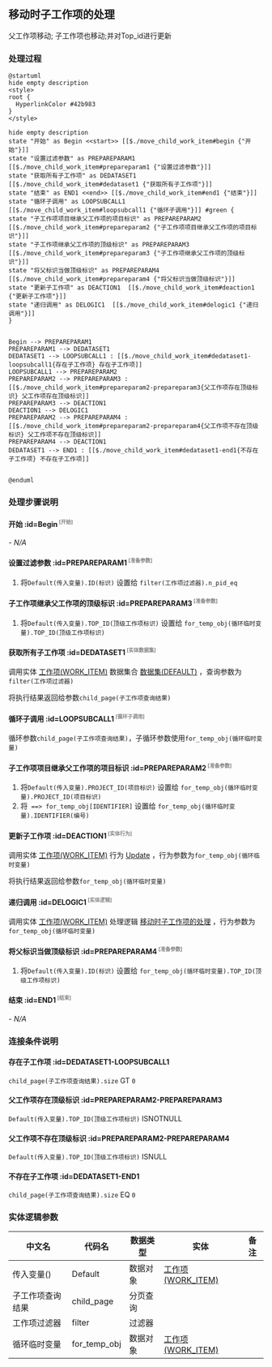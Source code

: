 ## 移动时子工作项的处理 <!-- {docsify-ignore-all} -->

   父工作项移动; 子工作项也移动;并对Top_id进行更新

### 处理过程

```plantuml
@startuml
hide empty description
<style>
root {
  HyperlinkColor #42b983
}
</style>

hide empty description
state "开始" as Begin <<start>> [[$./move_child_work_item#begin {"开始"}]]
state "设置过滤参数" as PREPAREPARAM1  [[$./move_child_work_item#prepareparam1 {"设置过滤参数"}]]
state "获取所有子工作项" as DEDATASET1  [[$./move_child_work_item#dedataset1 {"获取所有子工作项"}]]
state "结束" as END1 <<end>> [[$./move_child_work_item#end1 {"结束"}]]
state "循环子调用" as LOOPSUBCALL1  [[$./move_child_work_item#loopsubcall1 {"循环子调用"}]] #green {
state "子工作项项目继承父工作项的项目标识" as PREPAREPARAM2  [[$./move_child_work_item#prepareparam2 {"子工作项项目继承父工作项的项目标识"}]]
state "子工作项继承父工作项的顶级标识" as PREPAREPARAM3  [[$./move_child_work_item#prepareparam3 {"子工作项继承父工作项的顶级标识"}]]
state "将父标识当做顶级标识" as PREPAREPARAM4  [[$./move_child_work_item#prepareparam4 {"将父标识当做顶级标识"}]]
state "更新子工作项" as DEACTION1  [[$./move_child_work_item#deaction1 {"更新子工作项"}]]
state "递归调用" as DELOGIC1  [[$./move_child_work_item#delogic1 {"递归调用"}]]
}


Begin --> PREPAREPARAM1
PREPAREPARAM1 --> DEDATASET1
DEDATASET1 --> LOOPSUBCALL1 : [[$./move_child_work_item#dedataset1-loopsubcall1{存在子工作项} 存在子工作项]]
LOOPSUBCALL1 --> PREPAREPARAM2
PREPAREPARAM2 --> PREPAREPARAM3 : [[$./move_child_work_item#prepareparam2-prepareparam3{父工作项存在顶级标识} 父工作项存在顶级标识]]
PREPAREPARAM3 --> DEACTION1
DEACTION1 --> DELOGIC1
PREPAREPARAM2 --> PREPAREPARAM4 : [[$./move_child_work_item#prepareparam2-prepareparam4{父工作项不存在顶级标识} 父工作项不存在顶级标识]]
PREPAREPARAM4 --> DEACTION1
DEDATASET1 --> END1 : [[$./move_child_work_item#dedataset1-end1{不存在子工作项} 不存在子工作项]]


@enduml
```


### 处理步骤说明

#### 开始 :id=Begin<sup class="footnote-symbol"> <font color=gray size=1>[开始]</font></sup>



*- N/A*
#### 设置过滤参数 :id=PREPAREPARAM1<sup class="footnote-symbol"> <font color=gray size=1>[准备参数]</font></sup>



1. 将`Default(传入变量).ID(标识)` 设置给  `filter(工作项过滤器).n_pid_eq`

#### 子工作项继承父工作项的顶级标识 :id=PREPAREPARAM3<sup class="footnote-symbol"> <font color=gray size=1>[准备参数]</font></sup>



1. 将`Default(传入变量).TOP_ID(顶级工作项标识)` 设置给  `for_temp_obj(循环临时变量).TOP_ID(顶级工作项标识)`

#### 获取所有子工作项 :id=DEDATASET1<sup class="footnote-symbol"> <font color=gray size=1>[实体数据集]</font></sup>



调用实体 [工作项(WORK_ITEM)](module/ProjMgmt/Work_item.md) 数据集合 [数据集(DEFAULT)](module/ProjMgmt/Work_item#数据集合) ，查询参数为`filter(工作项过滤器)`

将执行结果返回给参数`child_page(子工作项查询结果)`

#### 循环子调用 :id=LOOPSUBCALL1<sup class="footnote-symbol"> <font color=gray size=1>[循环子调用]</font></sup>



循环参数`child_page(子工作项查询结果)`，子循环参数使用`for_temp_obj(循环临时变量)`
#### 子工作项项目继承父工作项的项目标识 :id=PREPAREPARAM2<sup class="footnote-symbol"> <font color=gray size=1>[准备参数]</font></sup>



1. 将`Default(传入变量).PROJECT_ID(项目标识)` 设置给  `for_temp_obj(循环临时变量).PROJECT_ID(项目标识)`
2. 将` ==> for_temp_obj[IDENTIFIER]` 设置给  `for_temp_obj(循环临时变量).IDENTIFIER(编号)`

#### 更新子工作项 :id=DEACTION1<sup class="footnote-symbol"> <font color=gray size=1>[实体行为]</font></sup>



调用实体 [工作项(WORK_ITEM)](module/ProjMgmt/Work_item.md) 行为 [Update](module/ProjMgmt/Work_item#行为) ，行为参数为`for_temp_obj(循环临时变量)`

将执行结果返回给参数`for_temp_obj(循环临时变量)`

#### 递归调用 :id=DELOGIC1<sup class="footnote-symbol"> <font color=gray size=1>[实体逻辑]</font></sup>



调用实体 [工作项(WORK_ITEM)](module/ProjMgmt/Work_item.md) 处理逻辑 [移动时子工作项的处理]((module/ProjMgmt/Work_item/logic/move_child_work_item.md)) ，行为参数为`for_temp_obj(循环临时变量)`

#### 将父标识当做顶级标识 :id=PREPAREPARAM4<sup class="footnote-symbol"> <font color=gray size=1>[准备参数]</font></sup>



1. 将`Default(传入变量).ID(标识)` 设置给  `for_temp_obj(循环临时变量).TOP_ID(顶级工作项标识)`

#### 结束 :id=END1<sup class="footnote-symbol"> <font color=gray size=1>[结束]</font></sup>



*- N/A*


### 连接条件说明
#### 存在子工作项 :id=DEDATASET1-LOOPSUBCALL1

`child_page(子工作项查询结果).size` GT `0`
#### 父工作项存在顶级标识 :id=PREPAREPARAM2-PREPAREPARAM3

`Default(传入变量).TOP_ID(顶级工作项标识)` ISNOTNULL
#### 父工作项不存在顶级标识 :id=PREPAREPARAM2-PREPAREPARAM4

`Default(传入变量).TOP_ID(顶级工作项标识)` ISNULL
#### 不存在子工作项 :id=DEDATASET1-END1

`child_page(子工作项查询结果).size` EQ `0`


### 实体逻辑参数

|    中文名   |    代码名    |  数据类型    |  实体   |备注 |
| --------| --------| -------- | -------- | --------   |
|传入变量(<i class="fa fa-check"/></i>)|Default|数据对象|[工作项(WORK_ITEM)](module/ProjMgmt/Work_item.md)||
|子工作项查询结果|child_page|分页查询|||
|工作项过滤器|filter|过滤器|||
|循环临时变量|for_temp_obj|数据对象|[工作项(WORK_ITEM)](module/ProjMgmt/Work_item.md)||
